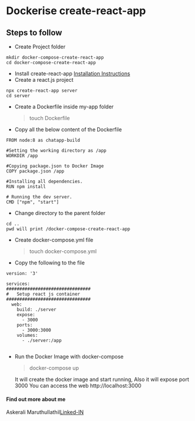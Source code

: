 # Dockerise create-react-app 
## Steps to follow
* Create Project folder
```
mkdir docker-compose-create-react-app
cd docker-compose-create-react-app
```
* Install create-react-app  [Installation Instructions](https://github.com/facebook/create-react-app) 
* Create a react.js project 
```
npx create-react-app server
cd server
```
* Create a Dockerfile inside my-app folder
	> touch Dockerfile
* Copy all the below content of the Dockerfile
```
FROM node:8 as chatapp-build

#Setting the working directory as /app
WORKDIR /app

#Copying package.json to Docker Image
COPY package.json /app

#Installing all dependencies.
RUN npm install

# Running the dev server.
CMD ["npm", "start"]
```
* Change directory to the parent folder 
```
cd ..
pwd will print /docker-compose-create-react-app
```
* Create docker-compose.yml file
	> touch docker-compose.yml
* Copy the following to the file
```
version: '3'

services:
################################
#   Setup react js container
################################
  web:
    build: ./server
    expose:
      - 3000
    ports:
      - 3000:3000
    volumes:
      - ./server:/app


```
* Run the Docker Image with docker-compose
	> docker-compose up

	It will create the docker image and start running, Also it will expose port 3000
	You can access the web http://localhost:3000

#### Find out more about me

Askerali Maruthullathil[Linked-IN](http://linkedin.com/in/askeralim) 